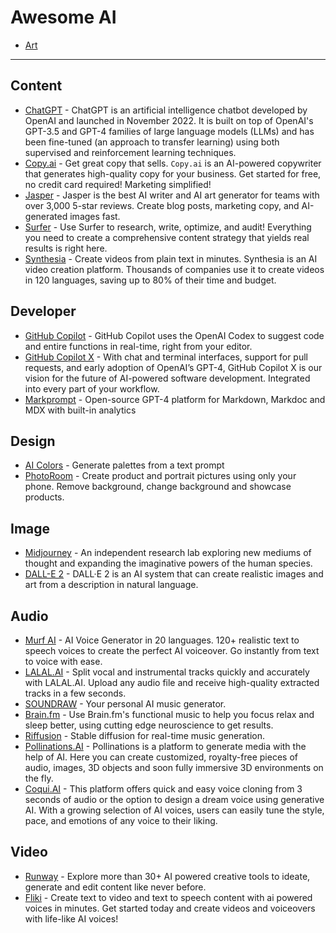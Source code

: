 # Awesome AI

- [Art](./ART.md)

---

## Content

- [ChatGPT](https://chat.openai.com) - ChatGPT is an artificial intelligence chatbot developed by OpenAI and launched in November 2022. It is built on top of OpenAI's GPT-3.5 and GPT-4 families of large language models (LLMs) and has been fine-tuned (an approach to transfer learning) using both supervised and reinforcement learning techniques.
- [Copy.ai](https://www.copy.ai) - Get great copy that sells. `Copy.ai` is an AI-powered copywriter that generates high-quality copy for your business. Get started for free, no credit card required! Marketing simplified!
- [Jasper](https://www.jasper.ai) - Jasper is the best AI writer and AI art generator for teams with over 3,000 5-star reviews. Create blog posts, marketing copy, and AI-generated images fast.
- [Surfer](https://surferseo.com) - Use Surfer to research, write, optimize, and audit! Everything you need to create a comprehensive content strategy that yields real results is right here.
- [Synthesia](https://www.synthesia.io) - Create videos from plain text in minutes. Synthesia is an AI video creation platform. Thousands of companies use it to create videos in 120 languages, saving up to 80% of their time and budget.

## Developer

- [GitHub Copilot](https://github.com/features/copilot) - GitHub Copilot uses the OpenAI Codex to suggest code and entire functions in real-time, right from your editor.
- [GitHub Copilot X](https://github.com/features/preview/copilot-x) - With chat and terminal interfaces, support for pull requests, and early adoption of OpenAI’s GPT-4, GitHub Copilot X is our vision for the future of AI-powered software development. Integrated into every part of your workflow.
- [Markprompt](https://markprompt.com) - Open-source GPT-4 platform for Markdown, Markdoc and MDX with built-in analytics

## Design

- [AI Colors](https://aicolors.co) - Generate palettes from a text prompt
- [PhotoRoom](https://www.photoroom.com) - Create product and portrait pictures using only your phone. Remove background, change background and showcase products.

## Image

- [Midjourney](https://www.midjourney.com) - An independent research lab exploring new mediums of thought and expanding the imaginative powers of the human species.
- [DALL-E 2](https://openai.com/product/dall-e-2) - DALL·E 2 is an AI system that can create realistic images and art from a description in natural language.

## Audio

- [Murf AI](https://murf.ai) - AI Voice Generator in 20 languages. 120+ realistic text to speech voices to create the perfect AI voiceover. Go instantly from text to voice with ease.
- [LALAL.AI](https://www.lalal.ai) - Split vocal and instrumental tracks quickly and accurately with LALAL.AI. Upload any audio file and receive high-quality extracted tracks in a few seconds.
- [SOUNDRAW](https://soundraw.io) - Your personal AI music generator.
- [Brain.fm](https://www.brain.fm) - Use Brain.fm's functional music to help you focus relax and sleep better, using cutting edge neuroscience to get results.
- [Riffusion](https://www.riffusion.com) - Stable diffusion for real-time music generation.
- [Pollinations.AI](https://pollinations.ai) - Pollinations is a platform to generate media with the help of AI. Here you can create customized, royalty-free pieces of audio, images, 3D objects and soon fully immersive 3D environments on the fly.
- [Coqui.AI](https://coqui.ai/) - This platform offers quick and easy voice cloning from 3 seconds of audio or the option to design a dream voice using generative AI. With a growing selection of AI voices, users can easily tune the style, pace, and emotions of any voice to their liking.
## Video

- [Runway](https://runwayml.com) - Explore more than 30+ AI powered creative tools to ideate, generate and edit content like never before.
- [Fliki](https://fliki.ai) - Create text to video and text to speech content with ai powered voices in minutes. Get started today and create videos and voiceovers with life-like AI voices!
